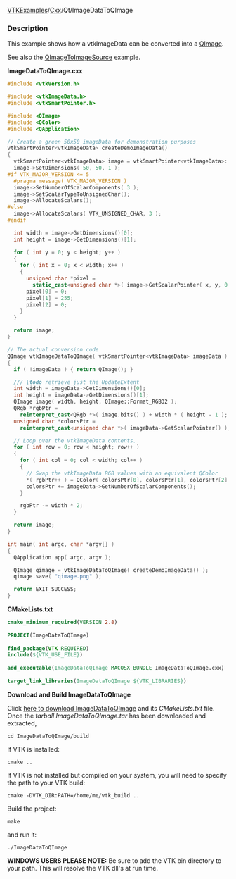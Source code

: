 [VTKExamples](/home/)/[Cxx](/Cxx)/Qt/ImageDataToQImage

### Description
This example shows how a vtkImageData can be converted into a [QImage](http://doc.qt.io/qt-5/qimage.html).

See also the [QImageToImageSource](Cxx/Qt/QImageToImageSource) example.

**ImageDataToQImage.cxx**
```c++
#include <vtkVersion.h>

#include <vtkImageData.h>
#include <vtkSmartPointer.h>

#include <QImage>
#include <QColor>
#include <QApplication>

// Create a green 50x50 imageData for demonstration purposes
vtkSmartPointer<vtkImageData> createDemoImageData()
{
  vtkSmartPointer<vtkImageData> image = vtkSmartPointer<vtkImageData>::New();
  image->SetDimensions( 50, 50, 1 );
#if VTK_MAJOR_VERSION <= 5
  #pragma message( VTK_MAJOR_VERSION )
  image->SetNumberOfScalarComponents( 3 );
  image->SetScalarTypeToUnsignedChar();
  image->AllocateScalars();
#else
  image->AllocateScalars( VTK_UNSIGNED_CHAR, 3 );
#endif

  int width = image->GetDimensions()[0];
  int height = image->GetDimensions()[1];

  for ( int y = 0; y < height; y++ )
  {
    for ( int x = 0; x < width; x++ )
    {
      unsigned char *pixel =
        static_cast<unsigned char *>( image->GetScalarPointer( x, y, 0 ) );
      pixel[0] = 0;
      pixel[1] = 255;
      pixel[2] = 0;
    }
  }

  return image;
}

// The actual conversion code
QImage vtkImageDataToQImage( vtkSmartPointer<vtkImageData> imageData )
{
  if ( !imageData ) { return QImage(); }

  /// \todo retrieve just the UpdateExtent
  int width = imageData->GetDimensions()[0];
  int height = imageData->GetDimensions()[1];
  QImage image( width, height, QImage::Format_RGB32 );
  QRgb *rgbPtr =
    reinterpret_cast<QRgb *>( image.bits() ) + width * ( height - 1 );
  unsigned char *colorsPtr =
    reinterpret_cast<unsigned char *>( imageData->GetScalarPointer() );

  // Loop over the vtkImageData contents.
  for ( int row = 0; row < height; row++ )
  {
    for ( int col = 0; col < width; col++ )
    {
      // Swap the vtkImageData RGB values with an equivalent QColor
      *( rgbPtr++ ) = QColor( colorsPtr[0], colorsPtr[1], colorsPtr[2] ).rgb();
      colorsPtr += imageData->GetNumberOfScalarComponents();
    }

    rgbPtr -= width * 2;
  }

  return image;
}

int main( int argc, char *argv[] )
{
  QApplication app( argc, argv );

  QImage qimage = vtkImageDataToQImage( createDemoImageData() );
  qimage.save( "qimage.png" );

  return EXIT_SUCCESS;
}
```
**CMakeLists.txt**
```cmake
cmake_minimum_required(VERSION 2.8)
 
PROJECT(ImageDataToQImage)
 
find_package(VTK REQUIRED)
include(${VTK_USE_FILE})
 
add_executable(ImageDataToQImage MACOSX_BUNDLE ImageDataToQImage.cxx)
 
target_link_libraries(ImageDataToQImage ${VTK_LIBRARIES})
```

**Download and Build ImageDataToQImage**

Click [here to download ImageDataToQImage](https://github.com/lorensen/VTKWikiExamplesTarballs/raw/master/ImageDataToQImage.tar) and its *CMakeLists.txt* file.
Once the *tarball ImageDataToQImage.tar* has been downloaded and extracted,
```
cd ImageDataToQImage/build 
```
If VTK is installed:
```
cmake ..
```
If VTK is not installed but compiled on your system, you will need to specify the path to your VTK build:
```
cmake -DVTK_DIR:PATH=/home/me/vtk_build ..
```
Build the project:
```
make
```
and run it:
```
./ImageDataToQImage
```
**WINDOWS USERS PLEASE NOTE:** Be sure to add the VTK bin directory to your path. This will resolve the VTK dll's at run time.

